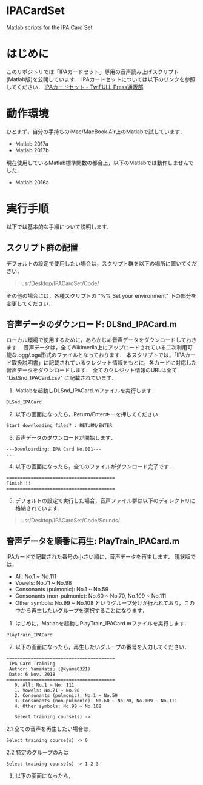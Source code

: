 # IPACardSet
Matlab scripts for the IPA Card Set

# はじめに

このリポジトリでは「IPAカードセット」専用の音声読み上げスクリプト(Matlab版)を公開しています．
IPAカードセットについては以下のリンクを参照してください．
[IPAカードセット - TwiFULL Press通販部](https://twifullpress.booth.pm/items/803305)

# 動作環境

ひとまず，自分の手持ちのiMac/MacBook Air上のMatlabで試しています．
- Matlab 2017a
- Matlab 2017b

現在使用しているMatlab標準関数の都合上，以下のMatlabでは動作しませんでした．
- Matlab 2016a

# 実行手順

以下では基本的な手順について説明します．

## スクリプト群の配置

デフォルトの設定で使用したい場合は，スクリプト群を以下の場所に置いてください．
> usr/Desktop/IPACardSet/Code/

その他の場合には，各種スクリプトの "%% Set your environment" 下の部分を変更してください．


## 音声データのダウンロード: DLSnd_IPACard.m

ローカル環境で使用するために，あらかじめ音声データをダウンロードしておきます．
音声データは，全てWikimedia上にアップロードされている二次利用可能な.ogg/.oga形式のファイルとなっております．
本スクリプトでは，「IPAカード取扱説明書」に記載されているクレジット情報をもとに，各カードに対応した音声データをダウンロードします．
全てのクレジット情報のURLは全て "ListSnd_IPACard.csv" に記載されています．

1. Matlabを起動しDLSnd_IPACard.mファイルを実行します．
  ```
  DLSnd_IPACard
  ```
2. 以下の画面になったら，Return/Enterキーを押してください．
  ```
  Start downloading files? : RETURN/ENTER
  ```
3. 音声データのダウンロードが開始します．
  ```
  ---Downloarding: IPA Card No.001---
  ...
  ```
4. 以下の画面になったら，全てのファイルがダウンロード完了です．
  ```
  ========================================
  Finish!!!
  ========================================
  ```
5. デフォルトの設定で実行した場合，音声ファイル群は以下のディレクトリに格納されています．
> usr/Desktop/IPACardSet/Code/Sounds/
  
  
## 音声データを順番に再生: PlayTrain_IPACard.m

IPAカードで記載された番号の小さい順に，音声データを再生します．
現状版では，
- All: No.1 ~ No.111 
- Vowels: No.71 ~ No.98 
- Consonants (pulmonic): No.1 ~ No.59
- Consonants (non-pulmonic): No.60 ~ No.70, No.109 ~ No.111
- Other symbols: No.99 ~ No.108
というグループ分けが行われており，この中から再生したいグループを選択することになります．

1. はじめに，Matlabを起動しPlayTrain_IPACard.mファイルを実行します．
```
PlayTrain_IPACard
```
2. 以下の画面になったら，再生したいグループの番号を入力してください．
```
========================================
 IPA Card Training
 Author: YamaKatsu (@kyama0321)
 Date: 6 Nov. 2018
========================================
   0. All: No.1 ~ No. 111
   1. Vowels: No.71 ~ No.98 
   2. Consonants (pulmonic): No.1 ~ No.59
   3. Consonants (non-pulmonic): No.60 ~ No.70, No.109 ~ No.111
   4. Other symbols: No.99 ~ No.108
   
   Select training course(s) -> 
```
  2.1 全ての音声を再生したい場合は，
  ```
  Select training course(s) -> 0
  ```
  2.2 特定のグループのみは
  ```
  Select training course(s) -> 1 2 3
  ```
3. 以下の画面になったら，
